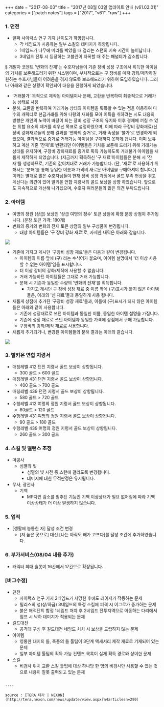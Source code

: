+++
date = "2017-08-03"
title = "2017년 08월 03일 업데이트 안내 (v61.02.01)"
categories = ["patch notes"]
tags = ["2017", "v61", "raw"]
+++

### 1. 던전
- 알파 사이럭스 연구 기지 난이도가 하향됩니다.
  - 각 네임드가 사용하는 일부 스킬의 데미지가 하향됩니다.
  - 1네임드가 나무에 머리를 박았을 때 걸리는 스턴의 지속 시간이 늘어납니다.
  - 3네임드 전투 시 등장하는 고블린이 자폭할 때 주는 패널티가 감소합니다.

§ 개발자 코멘트
'변화의 잔재'는 수호자님들이 기존 장비 성장 구조에서 획득한 아이템의 가치를 보존해드리기 위한 시스템이며,
부차적으로는 구 장비를 마저 강화/제작하길 원하는 수호자님들이 어려움을 겪지 않도록 보조해드리기 위하여 도입하였습니다.
그러나 아래와 같은 상황이 확인되어 대응을 진행하게 되었습니다.
 - '거래불가' 목적으로 제작된 아이템이나 분해, 교환을 반복하여 최종적으로 거래가능 상태로 사용
 - 분해, 교환을 반복하여 거래가능 상태의 아이템을 획득할 수 있는 점을 이용하여 다수의 캐릭터로 현금거래를 위해
다량의 재화를 모아 이득을 취하려는 시도
대응의 방향은 개인의 노력이 바탕이 되는 장비 성장 구조의 유지와 이후 경제에 끼칠 수 있는 위험 요소의 제거를 최우선 목표로 설정하였으며, 이에 따라 구장비 강화재료/신장비 강화재료들의 분해 결과를 '변화의 증거'로,
거래 속성을 '불가'로 변경하게 되었으며, 결과적으로 증거로 거래가능 아이템을 구매하지 못하게 됩니다.
이미 보유하고 계신 기존 '잔재'로 변환되던 아이템들은 가치를 보존해 드리기 위해 거래가능 상태를 유지하며, 구장비 강화재료를 증거로 획득 가능하도록 거래불가 아이템을 새롭게 제작하게 되었습니다.
(지금까지 획득하신 '구 재료'아이템들은 분해 시 '잔재'를 생성하므로, 기존의 값어치대로 거래가 가능합니다.
(단, '재료'로 사용하기 위해서는 '분해'를 통해 동일한 이름과 가격의 새로운 아이템을 구매하셔야 합니다.))
이와는 별개로 많은 수호자님들이 현재 장비 성장 과정에서 골드 부족 현상을 겪고 계신다는 의견이 있어 발키온 연합 지령서의 골드 보상을 상향 하였습니다.
앞으로도 지속적으로 개선해 나가겠으며, 수호자 여러분들의 많은 의견 부탁드립니다.

### 2. 아이템
- 여명의 정원 (상급) 보상인 '상급 여명의 정수' 토큰 상점에 확정 문장 상점이 추가됩니다.
(문장 토큰 가격: 180개)
- 변화의 증거와 변화의 잔재 토큰 상점의 일부 구성품이 변경됩니다.
  - 대상 아이템들은 '구 장비 강화 재료'로, 자세한 내역은 아래와 같습니다.

![](https://seraphinush-gaming.github.io/mysterium/images/patch-notes/2016-08-03-1.png)

- 기존에 가지고 계시던 '구장비 성장 재료'들은 다음과 같이 변경됩니다.
  - 아이템의 이름 앞에 (구) 라는 수식어가 붙으며, 아이템 설명에서 '더 이상 사용할 수 없는 아이템'임을 표시합니다.
  - 더 이상 장비의 강화/제작에 사용할 수 없습니다.
  - 거래 가능하던 아이템들은 그대로 거래 가능합니다.
  - 분해 시 기존과 동일한 수량의 '변화의 잔재'를 획득합니다.
    - 가지고 계시던 구 장비 성장 재료 중 이름 앞에 (구)표시가 붙지 않은 아이템들은, 아래의 '신 재료'들과 동일하게 사용 됩니다.
- 새롭게 상점에 추가된 '구장비 성장 재료'들과, 이름에 (구)표시가 되지 않은 아이템들은 아래와 같이 사용합니다.
  - 기존에 성장재료로 쓰던 아이템과 동일한 이름, 동일한 아이템 설명을 가집니다.
  - 기존에 성장 재료로 쓰던 아이템과 동일한 가격에 상점에서 구매 가능합니다.
  - 구장비의 강화/제작 재료로 사용합니다.
- 새롭게 추가되거나, 변경된 아이템들의 분해 결과는 아래와 같습니다.

![](https://seraphinush-gaming.github.io/mysterium/images/patch-notes/2016-08-03-2.png)

### 3. 발키온 연합 지령서
- 매칭레벨 412 던전 지령서 골드 보상이 상향됩니다.
  - 300 골드 > 600 골드
- 매칭레벨 431 던전 지령서 골드 보상이 상향됩니다.
  - 400 골드 > 700 골드
- 매칭레벨 439 던전 지령서 골드 보상이 상향됩니다.
  - 580 골드 > 720 골드
- 수행레벨 412 여명의 정원 지령서 골드 보상이 상향됩니다.
  -  80골드 > 120 골드
- 수행레벨 431 여명의 정원 지령서 골드 보상이 상향됩니다.
  - 90 골드 > 180 골드
- 수행레벨 439 여명의 정원 지령서 골드 보상이 상향됩니다.
  - 260 골드 > 300 골드

### 4. 스킬 및 밸런스 조정
- 마공사
  - 섬멸의 빛
    - 섬멸의 빛 시전 중 스턴에 걸리도록 변경됩니다.
    - 데미지에 대한 무적판정은 유지됩니다.
- 무사, 광전사
  - 기백
    - MP자연 감소를 멈추던 기능인 기백 이상상태가 필요 없어짐에 따라 기백 이상상태가 더 이상 발생하지 않습니다.

### 5. 업적
- [생활에 능통한 자] 달성 조건 변경
  - [저 높은 곳으로] 대신 [나는 아직도 배가 고프다]를 달성 조건에 추가하였습니다.

### 6. 부가서비스(08/04 내용 추가)
- 캐릭터 최대 슬롯이 16칸에서 17칸으로 확장됩니다.

### [버그수정]
- 던전
  - 사이럭스 연구 기지 2네임드가 사망한 후에도 레이저가 작동하는 문제
  - 릴리스의 성(상/하급) 3네임드의 특정 스킬에 피격 시 어그로가 증가하는 문제
  - 붉은 해적단의 함정 1네임드 처치 후 2네임드 전투지역으로 이동하는 다리에서 점프 시 낙하 데미지가 적용되는 문제
- 길드대전
  - 공격대 구성 후 길드대전 네임드 처치 시 보상을 드랍하지 않는 문제
- 아이템
  - 영롱한 대지의 돌, 폭풍의 돌 툴팁이 3단계 액세서리 제작 재료로 기재되어 있는 문제
  - 일부 아이템 툴팁의 획득 가능 컨텐츠 목록이 실제 획득 경로와 상이한 문제
- 스킬
  - 비검사 위치 교환 스킬 툴팁에 대상 하나당 한 명의 비검사만 사용할 수 있는 것으로 내용이 잘못 출력되고 있는 문제
```

----

source : [TERA 테라 | NEXON](http://tera.nexon.com/news/update/view.aspx?n4articlesn=290)